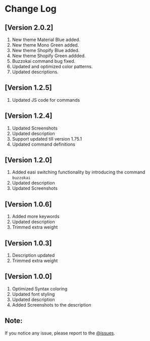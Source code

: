# Change Log

## [Version 2.0.2]

1. New theme Material Blue added.
2. New theme Mono Green added.
3. New theme Shopify Blue added.
4. New theme Shopify Green addded.
5. Buzzokai command bug fixed.
6. Updated and optimized color patterns.
7. Updated descriptions.


## [Version 1.2.5]

1. Updated JS code for commands

## [Version 1.2.4]

1. Updated Screenshots
2. Updated description
3. Support updated till version 1.75.1
4. Updated command definitions

## [Version 1.2.0]

1. Added easi switching functionality by introducing the command `buzzokai`
2. Updated description
3. Updated Screenshots

## [Version 1.0.6]

1. Added more keywords
2. Updated description
3. Trimmed extra weight

## [Version 1.0.3]

1. Description updated
2. Trimmed extra weight

## [Version 1.0.0]

1. Optimized Syntax coloring
2. Updated font styling
3. Updated description
4. Added Screenshots to the description


## Note:

If you notice any issue, please report to the [@issues](https://github.com/HRIDOY-BUZZ/buzzokai-dimmed/issues).
